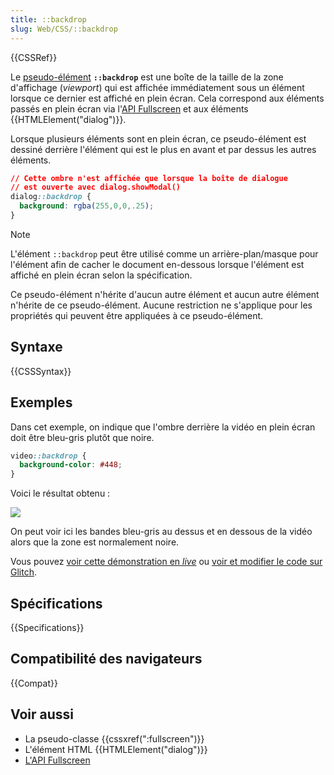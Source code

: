 ```yaml
---
title: ::backdrop
slug: Web/CSS/::backdrop
---
```


{{CSSRef}}

Le [pseudo-élément](/fr/docs/Web/CSS/Pseudo-elements) **`::backdrop`** est une boîte de la taille de la zone d'affichage (_viewport_) qui est affichée immédiatement sous un élément lorsque ce dernier est affiché en plein écran. Cela correspond aux éléments passés en plein écran via l'[API Fullscreen](/fr/docs/Web/API/Fullscreen_API) et aux éléments {{HTMLElement("dialog")}}.

Lorsque plusieurs éléments sont en plein écran, ce pseudo-élément est dessiné derrière l'élément qui est le plus en avant et par dessus les autres éléments.

```css
// Cette ombre n'est affichée que lorsque la boîte de dialogue
// est ouverte avec dialog.showModal()
dialog::backdrop {
  background: rgba(255,0,0,.25);
}
```

> [!NOTE]
> L'élément `::backdrop` peut être utilisé comme un arrière-plan/masque pour l'élément afin de cacher le document en-dessous lorsque l'élément est affiché en plein écran selon la spécification.

Ce pseudo-élément n'hérite d'aucun autre élément et aucun autre élément n'hérite de ce pseudo-élément. Aucune restriction ne s'applique pour les propriétés qui peuvent être appliquées à ce pseudo-élément.

## Syntaxe

{{CSSSyntax}}

## Exemples

Dans cet exemple, on indique que l'ombre derrière la vidéo en plein écran doit être bleu-gris plutôt que noire.

```css
video::backdrop {
  background-color: #448;
}
```

Voici le résultat obtenu :

![](bbb-backdrop.png)

On peut voir ici les bandes bleu-gris au dessus et en dessous de la vidéo alors que la zone est normalement noire.

Vous pouvez [voir cette démonstration en _live_](https://fullscreen-requestfullscreen-demo.glitch.me/) ou [voir et modifier le code sur Glitch](https://glitch.com/edit/#!/fullscreen-requestfullscreen-demo).

## Spécifications

{{Specifications}}

## Compatibilité des navigateurs

{{Compat}}

## Voir aussi

- La pseudo-classe {{cssxref(":fullscreen")}}
- L'élément HTML {{HTMLElement("dialog")}}
- [L'API Fullscreen](/fr/docs/Web/API/Fullscreen_API)
